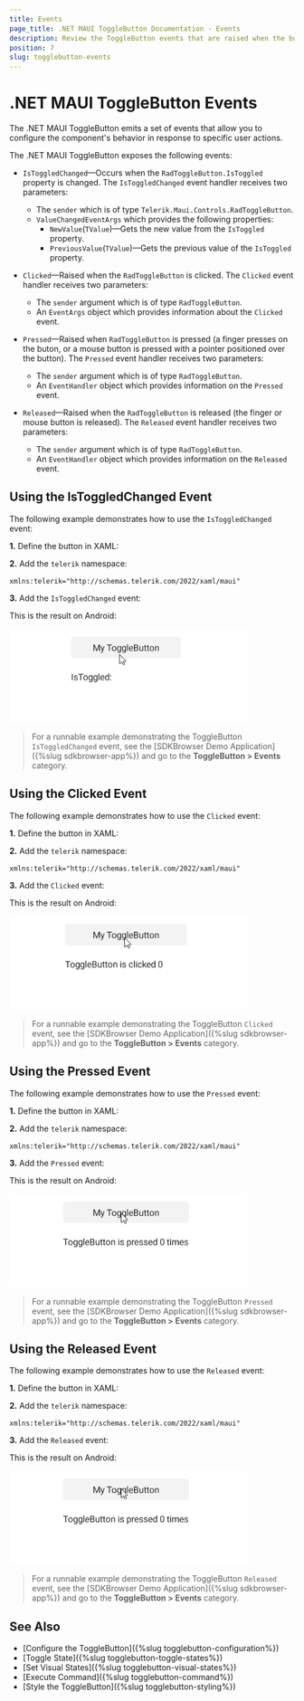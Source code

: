 ```yaml
---
title: Events
page_title: .NET MAUI ToggleButton Documentation - Events
description: Review the ToggleButton events that are raised when the button is pressed, clicked, released, or its toggle state changes.
position: 7
slug: togglebutton-events
---
```


# .NET MAUI ToggleButton Events

The .NET MAUI ToggleButton emits a set of events that allow you to configure the component's behavior in response to specific user actions.

The .NET MAUI ToggleButton exposes the following events:

* `IsToggledChanged`&mdash;Occurs when the `RadToggleButton.IsToggled` property is changed. The `IsToggledChanged` event handler receives two parameters:
    * The `sender` which is of type `Telerik.Maui.Controls.RadToggleButton`.
    * `ValueChangedEventArgs` which provides the following properties:
        * `NewValue`(`TValue`)&mdash;Gets the new value from the `IsToggled` property.
        * `PreviousValue`(`TValue`)&mdash;Gets the previous value of the `IsToggled` property.

* `Clicked`&mdash;Raised when the `RadToggleButton` is clicked. The `Clicked` event handler receives two parameters:
	* The `sender` argument which is of type `RadToggleButton`.
	* An `EventArgs` object which provides information about the `Clicked` event.

* `Pressed`&mdash;Raised when `RadToggleButton` is pressed (a finger presses on the buton, or a mouse button is pressed with a pointer positioned over the button). The `Pressed` event handler receives two parameters:
	* The `sender` argument which is of type `RadToggleButton`.
	* An `EventHandler` object which provides information on the `Pressed` event.
	
* `Released`&mdash;Raised when the `RadToggleButton` is released (the finger or mouse button is released). The `Released` event handler receives two parameters:
	* The `sender` argument which is of type `RadToggleButton`.
	* An `EventHandler` object which provides information on the `Released` event.

## Using the IsToggledChanged Event

The following example demonstrates how to use the `IsToggledChanged` event:

**1.** Define the button in XAML:

<snippet id='togglebutton-events-togglechanged' />

**2.** Add the `telerik` namespace:

```XAML
xmlns:telerik="http://schemas.telerik.com/2022/xaml/maui"
```

**3.** Add the `IsToggledChanged` event:

<snippet id='togglebutton-events-togglechanged-handler' />

This is the result on Android:

![.NET MAUI ToggleButton IsToggledChanged Event](images/togglebutton-istoggled.gif "ToggleButton for .NET MAUI")

> For a runnable example demonstrating the ToggleButton `IsToggledChanged` event, see the [SDKBrowser Demo Application]({%slug sdkbrowser-app%}) and go to the **ToggleButton > Events** category.

## Using the Clicked Event

The following example demonstrates how to use the `Clicked` event:

**1.** Define the button in XAML:

<snippet id='togglebutton-event-clicked' />

**2.** Add the `telerik` namespace:

```XAML
xmlns:telerik="http://schemas.telerik.com/2022/xaml/maui"
```

**3.** Add the `Clicked` event:

<snippet id='togglebutton-clicked-event' />

This is the result on Android:

![.NET MAUI ToggleButton Clicked Event](images/togglebutton-clicked.gif "ToggleButton for .NET MAUI")

> For a runnable example demonstrating the ToggleButton `Clicked` event, see the [SDKBrowser Demo Application]({%slug sdkbrowser-app%}) and go to the **ToggleButton > Events** category.

## Using the Pressed Event

The following example demonstrates how to use the `Pressed` event:

**1.** Define the button in XAML:

<snippet id='togglebutton-event-pressed' />

**2.** Add the `telerik` namespace:

```XAML
xmlns:telerik="http://schemas.telerik.com/2022/xaml/maui"
```

**3.** Add the `Pressed` event:

<snippet id='togglebutton-pressed-event' />

This is the result on Android:

![.NET MAUI ToggleButton Pressed Event](images/togglebutton-pressed.gif "ToggleButton for .NET MAUI")

> For a runnable example demonstrating the ToggleButton `Pressed` event, see the [SDKBrowser Demo Application]({%slug sdkbrowser-app%}) and go to the **ToggleButton > Events** category.

## Using the Released Event

The following example demonstrates how to use the `Released` event:

**1.** Define the button in XAML:

<snippet id='togglebutton-event-released' />

**2.** Add the `telerik` namespace:

```XAML
xmlns:telerik="http://schemas.telerik.com/2022/xaml/maui"
```

**3.** Add the `Released` event:

<snippet id='togglebutton-released-event' />

This is the result on Android:

![.NET MAUI ToggleButton Released Event](images/togglebutton-released.gif "ToggleButton for .NET MAUI")

> For a runnable example demonstrating the ToggleButton `Released` event, see the [SDKBrowser Demo Application]({%slug sdkbrowser-app%}) and go to the **ToggleButton > Events** category.

## See Also

- [Configure the ToggleButton]({%slug togglebutton-configuration%})
- [Toggle State]({%slug togglebutton-toggle-states%})
- [Set Visual States]({%slug togglebutton-visual-states%})
- [Execute Command]({%slug togglebutton-command%})
- [Style the ToggleButton]({%slug togglebutton-styling%})